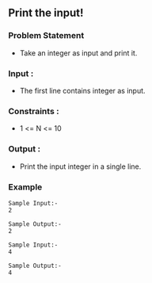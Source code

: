 ## Print the input!

### Problem Statement
- Take an integer as input and print it.

### Input :
- The first line contains integer as input.

### Constraints :
- 1 <= N <= 10

### Output :
- Print the input integer in a single line.

### Example
```
Sample Input:-
2

Sample Output:-
2

Sample Input:-
4

Sample Output:-
4
```
